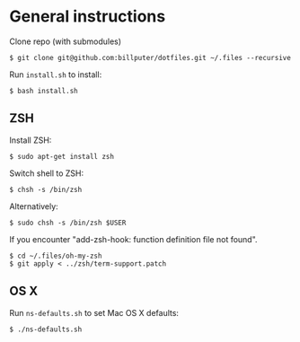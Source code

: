 General instructions
==============================

Clone repo (with submodules)

    $ git clone git@github.com:billputer/dotfiles.git ~/.files --recursive

Run `install.sh` to install:

    $ bash install.sh

ZSH
---

Install ZSH:

    $ sudo apt-get install zsh

Switch shell to ZSH:

    $ chsh -s /bin/zsh

Alternatively:

    $ sudo chsh -s /bin/zsh $USER

If you encounter "add-zsh-hook: function definition file not found".

    $ cd ~/.files/oh-my-zsh
    $ git apply < ../zsh/term-support.patch

OS X
-----

Run `ns-defaults.sh` to set Mac OS X defaults:

    $ ./ns-defaults.sh